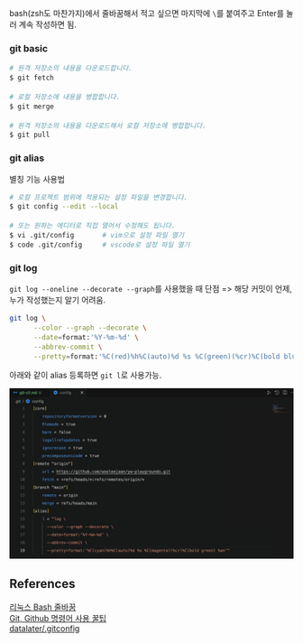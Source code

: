 bash(zsh도 마찬가지)에서 줄바꿈해서 적고 싶으면 마지막에 `\`를 붙여주고 Enter를 눌러 계속 작성하면 됨.

### git basic

```bash
# 원격 저장소의 내용을 다운로드합니다.
$ git fetch

# 로컬 저장소에 내용을 병합합니다.
$ git merge

# 원격 저장소의 내용을 다운로드해서 로컬 저장소에 병합합니다.
$ git pull
```

### git alias

별칭 기능 사용법

```bash
# 로컬 프로젝트 범위에 적용되는 설정 파일을 변경합니다.
$ git config --edit --local

# 또는 원하는 에디터로 직접 열어서 수정해도 됩니다.
$ vi .git/config       # vim으로 설정 파일 열기
$ code .git/config     # vscode로 설정 파일 열기
```

### git log

`git log --oneline --decorate --graph`를 사용했을 때 단점 => 해당 커밋이 언제, 누가 작성했는지 알기 어려움.

```bash
git log \
      --color --graph --decorate \
      --date=format:'%Y-%m-%d' \
      --abbrev-commit \
      --pretty=format:'%C(red)%h%C(auto)%d %s %C(green)(%cr)%C(bold blue) %an'
```

아래와 같이 alias 등록하면 `git l`로 사용가능.

![Alt text](image.png)

## References

[리눅스 Bash 줄바꿈](https://openwiki.kr/tech/%EB%A6%AC%EB%88%85%EC%8A%A4_bash_%EC%A4%84%EB%B0%94%EA%BF%88)<br>
[Git, Github 명령어 사용 꿀팁](https://prgms.tistory.com/217)<br>
[datalater/.gitconfig](https://gist.github.com/datalater/2e89ff92c264f3ee3a5fed1e1385827e)<br>

